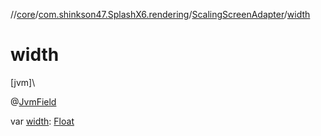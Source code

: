 //[core](../../../index.md)/[com.shinkson47.SplashX6.rendering](../index.md)/[ScalingScreenAdapter](index.md)/[width](width.md)

# width

[jvm]\

@[JvmField](https://kotlinlang.org/api/latest/jvm/stdlib/kotlin.jvm/-jvm-field/index.html)

var [width](width.md): [Float](https://kotlinlang.org/api/latest/jvm/stdlib/kotlin/-float/index.html)
